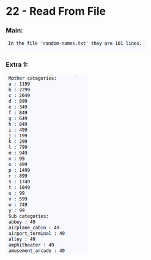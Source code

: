 # 22 -  Read From File
### Main:
!['Result'](22-read-from-file.png)
### Extra 1:
!['Result'](22-extra-1.png)